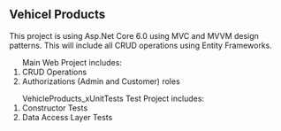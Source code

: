 ## Vehicel Products 

<p>
This project is using Asp.Net Core 6.0 using MVC and MVVM design patterns. This will include all CRUD operations 
using Entity Frameworks. 
</p>

<ol>
Main Web Project includes:
	<li>CRUD Operations</li>
	<li>Authorizations (Admin and Customer) roles</li>
</ol>

<ol>
VehicleProducts_xUnitTests Test Project includes:
	<li>Constructor Tests</li>
	<li>Data Access Layer Tests</li>
</ol>